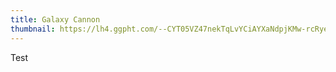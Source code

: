 ```yaml
---
title: Galaxy Cannon
thumbnail: https://lh4.ggpht.com/--CYT05VZ47nekTqLvYCiAYXaNdpjKMw-rcRyeqVOsQLgzz2MerTJWGSkQRrwRJdFYk=h900-rw
---
```


Test
